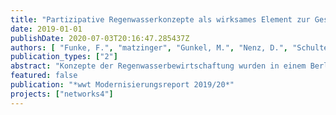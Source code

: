 ```yaml
---
title: "Partizipative Regenwasserkonzepte als wirksames Element zur Gestaltung klimaresilienter Städte"
date: 2019-01-01
publishDate: 2020-07-03T20:16:47.285437Z
authors: [ "Funke, F.", "matzinger", "Gunkel, M.", "Nenz, D.", "Schulte, A.", "Reichmann, B.", "rouault" ]
publication_types: ["2"]
abstract: "Konzepte der Regenwasserbewirtschaftung wurden in einem Berliner Stadtumbaugebiet partizipativ entwickelt. Es zeigt sich, dass dadurch wasserwirtschaftlich wirksame Lösungen entstehen, die zusätzliche Funktionen der resilienten Stadt übernehmen können."
featured: false
publication: "*wwt Modernisierungsreport 2019/20*"
projects: ["networks4"]
---
```


